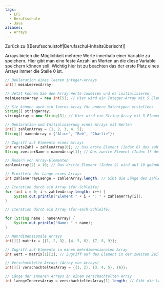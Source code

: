 ```yaml
---
tags:
  - LF5
  - Berufsschule
  - Java
aliases:
  - Arrays
---
```

Zurück zu [[Berufsschulstoff|Berufsschul-Inhaltsüberischt]]

Arrays bieten die Möglichkeit mehrere Werte innerhalb einer Variable zu speichern. Hier gibt man eine feste Anzahl an Werten an die diese Variable speichern können soll.  Wichtig hier ist zu beachten das der erste Platz eines Arrays immer die Stelle 0 ist.

```java
// Deklaration eines leeren Integer-Arrays 
int[] meinLeeresArray; 

// Jetzt können Sie dem Array Werte zuweisen und es initialisieren: 
meinLeeresArray = new int[5]; // Hier wird ein Integer-Array mit 5 Elementen erstellt 

// Sie können auch ein leeres Array für andere Datentypen erstellen: 
String[] stringArray; 
stringArray = new String[3]; // Hier wird ein String-Array mit 3 Elementen erstellt

// Deklaration und Initialisierung eines Arrays mit Werten
int[] zahlenArray = {1, 2, 3, 4, 5}; 
String[] namenArray = {"Alice", "Bob", "Charlie"}; 

// Zugriff auf Elemente eines Arrays 
int ersteZahl = zahlenArray[0]; // Das erste Element (Index 0) des zahlenArray 
String zweiterName = namenArray[1]; // Das zweite Element (Index 1) des namenArray 

// Ändern von Array-Elementen 
zahlenArray[2] = 10; // Das dritte Element (Index 2) wird auf 10 geändert 

// Ermitteln der Länge eines Arrays 
int zahlenArrayLaenge = zahlenArray.length; // Gibt die Länge des zahlenArray zurück 

// Iteration durch ein Array (for-Schleife) 
for (int i = 0; i < zahlenArray.length; i++) { 
	System.out.println("Element " + i + ": " + zahlenArray[i]);
} 

// Iteration durch ein Array (for-each-Schleife) 

for (String name : namenArray) {
	System.out.println("Name: " + name); 
} 

// Mehrdimensionale Arrays 
int[][] matrix = {{1, 2, 3}, {4, 5, 6}, {7, 8, 9}}; 

// Zugriff auf Elemente in einem mehrdimensionalen Array 
int wert = matrix[1][2]; // Zugriff auf das Element in der zweiten Zeile und dritten Spalte 

// Verschachtelte Arrays (Array von Arrays) 
int[][] verschachteltesArray = {{1, 2}, {3, 4, 5}, {6}}; 

// Länge der inneren Arrays in einem verschachtelten Array 
int laengeInneresArray = verschachteltesArray[1].length; // Gibt die Länge des zweiten inneren Arrays zurück
```